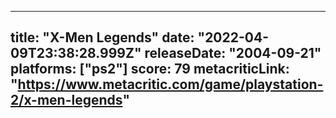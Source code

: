 
---
title: "X-Men Legends"
date: "2022-04-09T23:38:28.999Z"
releaseDate: "2004-09-21"
platforms: ["ps2"]
score: 79
metacriticLink: "https://www.metacritic.com/game/playstation-2/x-men-legends"
---
